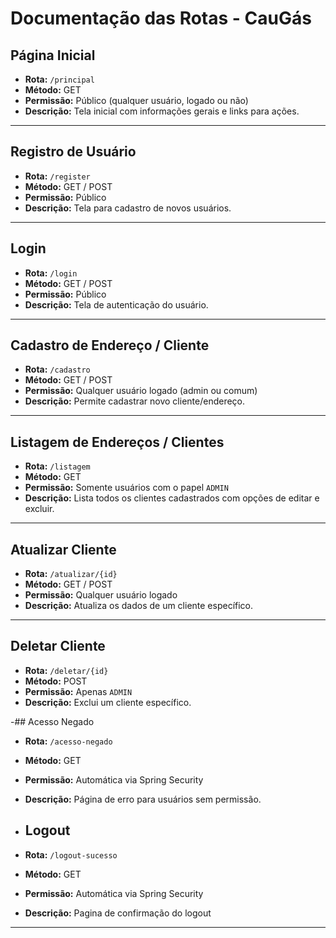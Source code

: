 # Documentação das Rotas - CauGás

##  Página Inicial

- **Rota:** `/principal`
- **Método:** GET
- **Permissão:** Público (qualquer usuário, logado ou não)
- **Descrição:** Tela inicial com informações gerais e links para ações.

---

##  Registro de Usuário

- **Rota:** `/register`
- **Método:** GET / POST
- **Permissão:** Público
- **Descrição:** Tela para cadastro de novos usuários.

---

##  Login

- **Rota:** `/login`
- **Método:** GET / POST
- **Permissão:** Público
- **Descrição:** Tela de autenticação do usuário.

---

##  Cadastro de Endereço / Cliente

- **Rota:** `/cadastro`
- **Método:** GET / POST
- **Permissão:** Qualquer usuário logado (admin ou comum)
- **Descrição:** Permite cadastrar novo cliente/endereço.

---

##  Listagem de Endereços / Clientes

- **Rota:** `/listagem`
- **Método:** GET
- **Permissão:** Somente usuários com o papel `ADMIN`
- **Descrição:** Lista todos os clientes cadastrados com opções de editar e excluir.

---

##  Atualizar Cliente

- **Rota:** `/atualizar/{id}`
- **Método:** GET / POST
- **Permissão:** Qualquer usuário logado
- **Descrição:** Atualiza os dados de um cliente específico.

---

##  Deletar Cliente

- **Rota:** `/deletar/{id}`
- **Método:** POST
- **Permissão:** Apenas `ADMIN`
- **Descrição:** Exclui um cliente específico.

-##  Acesso Negado

- **Rota:** `/acesso-negado`
- **Método:** GET
- **Permissão:** Automática via Spring Security
- **Descrição:** Página de erro para usuários sem permissão.

- ## Logout

- **Rota:** `/logout-sucesso`
- **Método:** GET
- **Permissão:** Automática via Spring Security
- **Descrição:** Pagina de confirmação do logout
---



